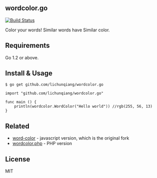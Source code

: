 wordcolor.go
------------

[![Build Status](https://travis-ci.org/lichunqiang/wordcolor.go.svg?branch=master)](https://travis-ci.org/lichunqiang/wordcolor.go)

Color your words! Similar words have Similar color.

## Requirements

Go 1.2 or above.

## Install & Usage

```
$ go get github.com/lichunqiang/wordcolor.go
```

```
import "github.com/lichunqiang/wordcolor.go"

func main () {
    println(wordcolor.WordColor("Hello world")) //rgb(255, 56, 13)
}
```

## Related

* [word-color](https://github.com/afc163/word-color) - javascript version, which is the original fork
* [wordcolor.php](https://github.com/lichunqiang/wordcolor.php) - PHP version

## License

MIT
